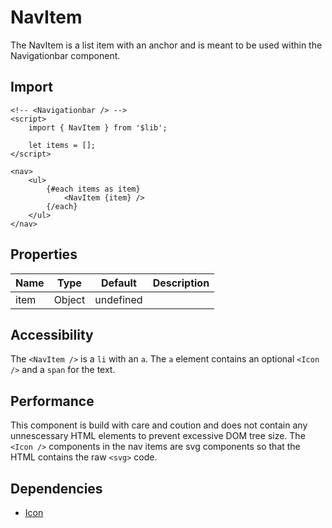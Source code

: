 # NavItem

The NavItem is a list item with an anchor and is meant to be used within the Navigationbar component.

## Import

```svelte
<!-- <Navigationbar /> -->
<script>
    import { NavItem } from '$lib';

    let items = [];
</script>

<nav>
	<ul>
		{#each items as item}
			<NavItem {item} />
		{/each}
	</ul>
</nav>
```
## Properties

| Name | Type   | Default   | Description |
| ---- | ------ | --------- | ----------- |
| item | Object | undefined |             |

## Accessibility

The `<NavItem />` is a `li` with an `a`. The `a` element contains an optional `<Icon />` and a `span` for the text.

## Performance

This component is build with care and coution and does not contain any unnescessary HTML elements to prevent excessive DOM tree size. The `<Icon />` components in the nav items are svg components so that the HTML contains the raw `<svg>` code.

## Dependencies

- [Icon](../../atoms/Icon/README.md)